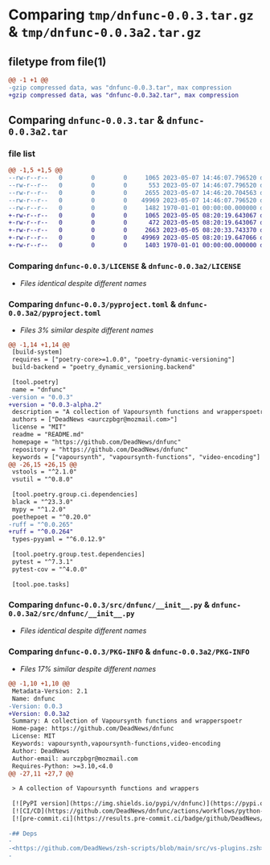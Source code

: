 # Comparing `tmp/dnfunc-0.0.3.tar.gz` & `tmp/dnfunc-0.0.3a2.tar.gz`

## filetype from file(1)

```diff
@@ -1 +1 @@
-gzip compressed data, was "dnfunc-0.0.3.tar", max compression
+gzip compressed data, was "dnfunc-0.0.3a2.tar", max compression
```

## Comparing `dnfunc-0.0.3.tar` & `dnfunc-0.0.3a2.tar`

### file list

```diff
@@ -1,5 +1,5 @@
--rw-r--r--   0        0        0     1065 2023-05-07 14:46:07.796520 dnfunc-0.0.3/LICENSE
--rw-r--r--   0        0        0      553 2023-05-07 14:46:07.796520 dnfunc-0.0.3/README.md
--rw-r--r--   0        0        0     2655 2023-05-07 14:46:20.704563 dnfunc-0.0.3/pyproject.toml
--rw-r--r--   0        0        0    49969 2023-05-07 14:46:07.796520 dnfunc-0.0.3/src/dnfunc/__init__.py
--rw-r--r--   0        0        0     1482 1970-01-01 00:00:00.000000 dnfunc-0.0.3/PKG-INFO
+-rw-r--r--   0        0        0     1065 2023-05-05 08:20:19.643067 dnfunc-0.0.3a2/LICENSE
+-rw-r--r--   0        0        0      472 2023-05-05 08:20:19.643067 dnfunc-0.0.3a2/README.md
+-rw-r--r--   0        0        0     2663 2023-05-05 08:20:33.743370 dnfunc-0.0.3a2/pyproject.toml
+-rw-r--r--   0        0        0    49969 2023-05-05 08:20:19.647066 dnfunc-0.0.3a2/src/dnfunc/__init__.py
+-rw-r--r--   0        0        0     1403 1970-01-01 00:00:00.000000 dnfunc-0.0.3a2/PKG-INFO
```

### Comparing `dnfunc-0.0.3/LICENSE` & `dnfunc-0.0.3a2/LICENSE`

 * *Files identical despite different names*

### Comparing `dnfunc-0.0.3/pyproject.toml` & `dnfunc-0.0.3a2/pyproject.toml`

 * *Files 3% similar despite different names*

```diff
@@ -1,14 +1,14 @@
 [build-system]
 requires = ["poetry-core>=1.0.0", "poetry-dynamic-versioning"]
 build-backend = "poetry_dynamic_versioning.backend"
 
 [tool.poetry]
 name = "dnfunc"
-version = "0.0.3"
+version = "0.0.3-alpha.2"
 description = "A collection of Vapoursynth functions and wrapperspoetr"
 authors = ["DeadNews <aurczpbgr@mozmail.com>"]
 license = "MIT"
 readme = "README.md"
 homepage = "https://github.com/DeadNews/dnfunc"
 repository = "https://github.com/DeadNews/dnfunc"
 keywords = ["vapoursynth", "vapoursynth-functions", "video-encoding"]
@@ -26,15 +26,15 @@
 vstools = "^2.1.0"
 vsutil = "^0.8.0"
 
 [tool.poetry.group.ci.dependencies]
 black = "^23.3.0"
 mypy = "^1.2.0"
 poethepoet = "^0.20.0"
-ruff = "^0.0.265"
+ruff = "^0.0.264"
 types-pyyaml = "^6.0.12.9"
 
 [tool.poetry.group.test.dependencies]
 pytest = "^7.3.1"
 pytest-cov = "^4.0.0"
 
 [tool.poe.tasks]
```

### Comparing `dnfunc-0.0.3/src/dnfunc/__init__.py` & `dnfunc-0.0.3a2/src/dnfunc/__init__.py`

 * *Files identical despite different names*

### Comparing `dnfunc-0.0.3/PKG-INFO` & `dnfunc-0.0.3a2/PKG-INFO`

 * *Files 17% similar despite different names*

```diff
@@ -1,10 +1,10 @@
 Metadata-Version: 2.1
 Name: dnfunc
-Version: 0.0.3
+Version: 0.0.3a2
 Summary: A collection of Vapoursynth functions and wrapperspoetr
 Home-page: https://github.com/DeadNews/dnfunc
 License: MIT
 Keywords: vapoursynth,vapoursynth-functions,video-encoding
 Author: DeadNews
 Author-email: aurczpbgr@mozmail.com
 Requires-Python: >=3.10,<4.0
@@ -27,11 +27,7 @@
 
 > A collection of Vapoursynth functions and wrappers
 
 [![PyPI version](https://img.shields.io/pypi/v/dnfunc)](https://pypi.org/project/dnfunc)
 [![CI/CD](https://github.com/DeadNews/dnfunc/actions/workflows/python-vs-app.yml/badge.svg)](https://github.com/DeadNews/dnfunc/actions/workflows/python-vs-app.yml)
 [![pre-commit.ci](https://results.pre-commit.ci/badge/github/DeadNews/dnfunc/main.svg)](https://results.pre-commit.ci/latest/github/DeadNews/dnfunc/main)
 
-## Deps
-
-<https://github.com/DeadNews/zsh-scripts/blob/main/src/vs-plugins.zsh>
-
```

